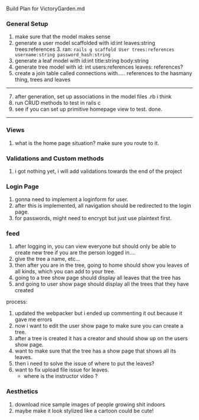 Build Plan for VictoryGarden.md

### General Setup

1. make sure that the model makes sense
2. generate a user model scaffolded with id:int leaves:string trees:references
    3. ran: `rails g scaffold User trees:references username:string password_hash:string`
3. generate a leaf model with id:int title:string body:string
4. generate tree model with id: int users:references leaves: references?
5. create a join table called connections with..... references to the hasmany thing, trees and leaves 

---
 
7. after generation, set up associations in the model files .rb i think 
8. run CRUD methods to test in rails c 
9. see if you can set up primitive homepage view to test. done. 

---

### Views

1. what is the home page situation? make sure you route to it. 


### Validations and Custom methods
1. i got nothing yet, i will add validations towards the end of the project

### Login Page
1. gonna need to implement a loginform for user. 
2. after this is implemented, all navigation should be redirected to the login page. 
3. for passwords, might need to encrypt but just use plaintext first. 

### feed
1. after logging in, you can view everyone but should only be able to create new tree if you are the person logged in....
2. give the tree a name, etc...
3. then after you are in the tree, going to home should show you leaves of all kinds, which you can add to your tree. 
4. going to a tree show page should display all leaves that the tree has
5. and going to user show page should display all the trees that they have created 


process:

1. updated the webpacker but i ended up commenting it out because it gave me errors
2. now i want to edit the user show page to make sure you can create a tree. 
3. after a tree is created it has a creator and should show up on the users show page. 
3. want to make sure that the tree has a show page that shows all its leaves. 
4. then i need to solve the issue of where to put the leaves?
5. want to fix upload file issue for leaves. 
    - where is the instructor video ?




### Aesthetics

1. download nice sample images of people growing shit indoors 
2. maybe make it look stylized like a cartoon could be cute!

